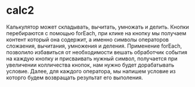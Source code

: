 # calc2
Калькулятор может складывать, вычитать, умножать и делить. 
Кнопки перебираются с помощью forEach, при клике на кнопку мы получаем контент который она содержит, а именно символы операторов сложаения, вычитания, умножения и деления. 
Применение forEach, позволило избавиться от необходимости вешать обработчик события на каждую кнопку и присваивать нужный символ, получается при увеличении колличества кнопок, нам нужно будет дорабатывать условие.
Далее, для каждого оператора, мы напишем условие из которго будем возвращать результат его выполения. 
